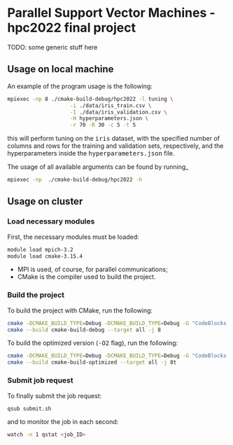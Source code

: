 # Parallel Support Vector Machines - hpc2022 final project

TODO: some generic stuff here


## Usage on local machine

An example of the program usage is the following:

```bash
mpiexec -np 8 ./cmake-build-debug/hpc2022 -l tuning \
                    -i ./data/iris_train.csv \
                    -I ./data/iris_validation.csv \
                    -H hyperparameters.json \
                    -r 70 -R 30 -c 5 -t 5
```

this will perform tuning on the <tt>iris</tt> dataset, with the specified number of columns and rows for the training
and validation sets, respectively, and the hyperparameters inside the <tt>hyperparameters.json</tt> file. 

The usage of all available arguments can be found by running_
    
```bash
mpiexec -np  ./cmake-build-debug/hpc2022 -h
```

## Usage on cluster

### Load necessary modules

First, the necessary modules must be loaded:

```bash
module load mpich-3.2
module load cmake-3.15.4
```

- MPI is used, of course, for parallel communications;
- CMake is the compiler used to build the project.

### Build the project

To build the project with CMake, run the following:

```bash
cmake -DCMAKE_BUILD_TYPE=Debug -DCMAKE_BUILD_TYPE=Debug -G "CodeBlocks - Unix Makefiles" -S ./ -B ./cmake-build-debug
cmake --build cmake-build-debug --target all -j 8
```

To build the optimized version (<tt>-O2</tt> flag), run the following:

```bash
cmake -DCMAKE_BUILD_TYPE=Debug -DCMAKE_BUILD_TYPE=Debug -G "CodeBlocks - Unix Makefiles" -DCMAKE_CXX_FLAGS="-O2" -S ./ -B ./cmake-build-optimized
cmake --build cmake-build-optimized --target all -j 8t
```

### Submit job request

To finally submit the job request:

```bash
qsub submit.sh
```

and to monitor the job in each second:

```bash
watch -n 1 qstat <job_ID>
```